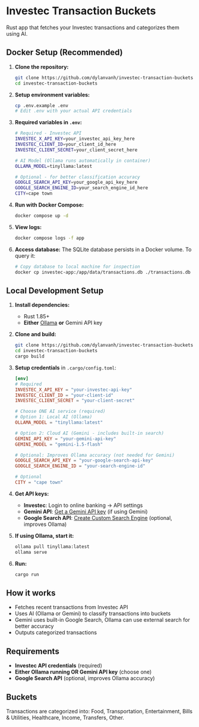 # Investec Transaction Buckets

Rust app that fetches your Investec transactions and categorizes them using AI.

## Docker Setup (Recommended)

1. **Clone the repository:**

   ```bash
   git clone https://github.com/dylanvanh/investec-transaction-buckets
   cd investec-transaction-buckets
   ```

2. **Setup environment variables:**

   ```bash
   cp .env.example .env
   # Edit .env with your actual API credentials
   ```

3. **Required variables in `.env`:**

   ```bash
   # Required - Investec API
   INVESTEC_X_API_KEY=your_investec_api_key_here
   INVESTEC_CLIENT_ID=your_client_id_here
   INVESTEC_CLIENT_SECRET=your_client_secret_here

   # AI Model (Ollama runs automatically in container)
   OLLAMA_MODEL=tinyllama:latest

   # Optional - for better classification accuracy
   GOOGLE_SEARCH_API_KEY=your_google_api_key_here
   GOOGLE_SEARCH_ENGINE_ID=your_search_engine_id_here
   CITY=cape town
   ```

4. **Run with Docker Compose:**

   ```bash
   docker compose up -d
   ```

5. **View logs:**

   ```bash
   docker compose logs -f app
   ```

6. **Access database:**
   The SQLite database persists in a Docker volume. To query it:
   ```bash
   # Copy database to local machine for inspection
   docker cp investec-app:/app/data/transactions.db ./transactions.db
   ```

## Local Development Setup

1. **Install dependencies:**

   - Rust 1.85+
   - **Either** [Ollama](https://ollama.ai/) **or** Gemini API key

2. **Clone and build:**

   ```bash
   git clone https://github.com/dylanvanh/investec-transaction-buckets
   cd investec-transaction-buckets
   cargo build
   ```

3. **Setup credentials** in `.cargo/config.toml`:

   ```toml
   [env]
   # Required
   INVESTEC_X_API_KEY = "your-investec-api-key"
   INVESTEC_CLIENT_ID = "your-client-id"
   INVESTEC_CLIENT_SECRET = "your-client-secret"

   # Choose ONE AI service (required)
   # Option 1: Local AI (Ollama)
   OLLAMA_MODEL = "tinyllama:latest"

   # Option 2: Cloud AI (Gemini - includes built-in search)
   GEMINI_API_KEY = "your-gemini-api-key"
   GEMINI_MODEL = "gemini-1.5-flash"

   # Optional: Improves Ollama accuracy (not needed for Gemini)
   GOOGLE_SEARCH_API_KEY = "your-google-search-api-key"
   GOOGLE_SEARCH_ENGINE_ID = "your-search-engine-id"

   # Optional
   CITY = "cape town"
   ```

4. **Get API keys:**

   - **Investec**: Login to online banking → API settings
   - **Gemini API**: [Get a Gemini API key](https://ai.google.dev/gemini-api/docs) (if using Gemini)
   - **Google Search API**: [Create Custom Search Engine](https://developers.google.com/custom-search/v1/overview) (optional, improves Ollama)

5. **If using Ollama, start it:**

   ```bash
   ollama pull tinyllama:latest
   ollama serve
   ```

6. **Run:**
   ```bash
   cargo run
   ```

## How it works

- Fetches recent transactions from Investec API
- Uses AI (Ollama or Gemini) to classify transactions into buckets
- Gemini uses built-in Google Search, Ollama can use external search for better accuracy
- Outputs categorized transactions

## Requirements

- **Investec API credentials** (required)
- **Either Ollama running OR Gemini API key** (choose one)
- **Google Search API** (optional, improves Ollama accuracy)

## Buckets

Transactions are categorized into: Food, Transportation, Entertainment, Bills & Utilities, Healthcare, Income, Transfers, Other.
